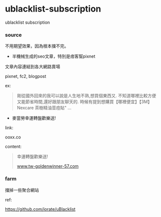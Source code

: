 # ublacklist-subscription
ublacklist subscription

### source

不用期望效果，因為根本擋不完。

* 半機械生成的seo文章，特別是痞客幫pixnet

文章內容連結到各大網路賣場

pixnet, fc2, blogpost

ex:

> 剛從國外回來的我可以說是人生地不熟,想買個東西又. 不知道哪裡比較方便又能節省時間,還好跟朋友聊天的. 時候有提到想購買【哪裡便宜】【3M】Nexcare 茶樹精油荳痘貼" ...

* 麥當勞幸運轉盤歡樂送!


link:

ooxx.co

content:

> 幸運轉盤歡樂送!
> 
> www.tw-goldenwinner-57.com

### farm
擋掉一些聚合網站

ref:

https://github.com/iorate/uBlacklist
